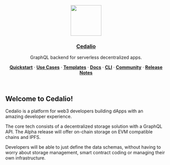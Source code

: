 <p align="center">
  <a href="https://cedalio.com">
    <img src="https://cedalio.com/images/cedalio.svg" height="96">
    <h3 align="center">Cedalio</h3>
  </a>
</p>

<p align="center">
  GraphQL backend for serverless decentralized apps.
</p>

<p align="center">
  <a href="https://docs.cedalio.com/"><strong>Quickstart</strong></a> ·
  <a href="https://docs.cedalio.com/use-cases/dao-use-case"><strong>Use Cases</strong></a> ·
  <a href="https://cedalio.com/on-boarding.html?email=guest@github.com"><strong>Templates</strong></a> ·
  <a href="https://docs.cedalio.com/"><strong>Docs</strong></a> ·
  <a href="https://docs.cedalio.com/bifrost-cli-commands"><strong>CLI</strong></a> ·
  <a href="https://discord.gg/kSdhmb9UUT"><strong>Community</strong></a> ·
  <a href="https://docs.cedalio.com/technology/release-notes"><strong>Release Notes</strong></a>
</p>

<br/>

## Welcome to Cedalio!

Cedalio is a platform for web3 developers building dApps with an amazing developer experience. 

The core tech consists of a decentralized storage solution with a GraphQL API. The Alpha release will offer on-chain storage on EVM compatible chains and IPFS. 

Developers will be able to just define the data schemas, without having to worry about storage management, smart contract coding or managing their own infrastructure.
